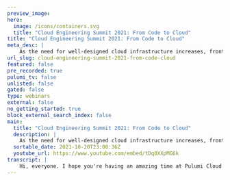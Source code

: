 ```yaml
---
preview_image:
hero:
  image: /icons/containers.svg
  title: "Cloud Engineering Summit 2021: From Code to Cloud"
title: "Cloud Engineering Summit 2021: From Code to Cloud"
meta_desc: |
    As the need for well-designed cloud infrastructure increases, front end developers and early career developers may be feeling the pressure to learn...
url_slug: cloud-engineering-summit-2021-from-code-cloud
featured: false
pre_recorded: true
pulumi_tv: false
unlisted: false
gated: false
type: webinars
external: false
no_getting_started: true
block_external_search_index: false
main:
  title: "Cloud Engineering Summit 2021: From Code to Cloud"
  description: |
    As the need for well-designed cloud infrastructure increases, front end developers and early career developers may be feeling the pressure to learn CloudOps and DevOps practices. Commonly, software developers are on time crunch and don't always have extra time to study more. The good news is if you may already have the necessary skills! In this workshop, I'll discuss how I leveraged GitHub to make my code CloudOps ready without learning new tools or collecting new certifications.  Talk by: Rizel Scarlett
  sortable_date: 2021-10-20T23:00:36Z
  youtube_url: https://www.youtube.com/embed/tDq0XXpMG6k
transcript: |
    Hi, everyone. I hope you're having an amazing time at Pulumi Cloud Engineering Summit. I know that I am. Uh I want to take this time to personally thank the team at Pulumi for giving me the space to talk about my learnings, my experiences and code. So let's jump straight into it. Uh My talk is entitled Code Two Cloud. I'm kind of just gonna give an overview of how I got my code to be hosted on the cloud with very little cloud engineering experience and how you can do that too. So I'll start with a quick story of a time that I worked at a company that did releases at night. Um And there was a reason we did this, we did them like Friday night at nine or like Saturday night between like 89 starting. Um These could end at up to like midnight depending on how many, how, how well things were, how smoothly things went. And the reason we did this is because we didn't have a great C I CD pipeline in place. So um it was all hands on deck to make sure that nothing broke um before during or after the release, uh, I found this extremely nerve-racking one. I wanted to, like, hang out on my weekend nights. I'm young so I wanted to have fun and then to, uh, I just don't trust myself to find every single bug and to know what's broken because I'm human. Um, so most of the time, majority of the time I would come in on Monday and things would be on fire. So that, that was, that was to be expected because like I said, we're human. So we couldn't pick out and predict every single error on the flip side after I worked at that company, I worked at another startup. Um But they use github actions to automate their release workflow. I was actually very impressed. I had never like encountered or used github actions before that. And I was like, oh my gosh, so cool, like uh the release takes like 5 to 10 minutes so we can do it during the day. Um And if anything goes wrong, you can easily revert it. I was very impressed. Um And I think both of those experiences um were valuable for me because they allowed me to see how important it is to have some kind of strong DEV ops or cloud ops structure in your project and to at the very least implement AC I CD pipeline. Um And I made it a goal to have AC I CD pipeline for my personal projects and my freelance projects. Um just to get better practice and to get in the habit of doing that. So this talk, as you can probably tell is gonna be for front-end developers, early career developers, open source maintainers or contributors who are like, hm maybe I should implement some kind of C I CD pipeline. Um or anyone who doesn't do cloud engineering for their day to day work. I know this is a cloud engineering summit. So a lot of y'all are cloud engineers. Uh I'd advise you to still stick around because I want feedback. I want to know how I could have done things better or um more easily. I'm sure I, I made things hard for myself. I also think it'll be cool for you to see um from this perspective of someone who is a little bit more fun and heavy. So before I dive into that, you have no clue who I am, right? So my name is Roselle. I am a junior developer advocate at github and I was trained as a full stack software engineer. Um Three years ago, I've, I've moved around the stack, but I've mostly been heavy in on the front end and I'm also a program director at G Code House, which is a nonprofit organization aimed at training women of color and people of color uh to code. And as you can see, I'm very passionate about empowering and educating others, especially within the tech industry. I'm passionate about my own learning journey and I am addicted to Twitter. So because I'm addicted to Twitter, I would definitely tell you to follow me on there. I'll follow back, I'll interact with you. Uh My handle is black girl bites. That's my handle on Twitter. Hash. No get Dev 0.2. I will soon to be on tiktok and youtube. So if you want some awkward black girl content about code, definitely look out for me there. So like I said, because this talk is for people who don't have that much cloud engineering experience or DEV ops experience. Um You've heard me throwing around the words or the term C I CD pipeline. Maybe you're wondering what does it mean and why does it matter? C I CD stands for continuous integration and the CD um part of it can stand for continuous delivery or continuous deployment, I think it is all about and it matters for like these five reasons. So essentially it allows you or through C I CD pipeline, you're creating automated test code builds. Um You're encouraging your team to make small incremental changes and check them in frequently. Um Because nobody, he likes that person who is checking in like a long pr like 90 files change. Now you're affecting the whole team. Now they have to all rebase off of you and get um sidetracked from their actual task. It's also automating the delivery of these applications to production, to staging, to DEV and whatever other environments you have. Um It's also just enabling teams to catch bugs more easily and more frequently. Um because you have these automated processes in place and therefore improving the code quality overall and improving the team morale. Because now they have a reduced workload, they can focus on collaboration, having fun and coding. So of course, with these talks, someone tells you about a new tool or something you should be using. And you're like, yeah, this is cool, but now I have to learn something new and I don't have time to learn something new. I, I feel that pain, I feel that pain. That's why I built my application with the intention that I am going to use familiar tools to put to host my project on the cloud and to implement AC IC pipeline. So I'm gonna kind of show you guys my application very quickly. I built a get Emoji search app with njs Tailwind, CS S and Fuse Js. I've never used these technologies before, but they were very familiar to me because I'm like familiar with React and I'm familiar with CS S. Let me show you the app very quickly. So here's my app um posted locally. I'm calling it cute emoji. Uh It's nothing crazy, very simple interface so far. Um I'm sure it'll grow. Um It shows the first couple of emojis and this is, this is calling G hubs, Api, emoji API. Um And essentially I can do a search for whatever I'm looking for. So let's say I'm looking for yellow. Um It shows me like a yellow circle, yellow heart, yellow square, let's say if I search the word girl um shows me a bunch of girls if I misspell something. Um Oh what can I misspell maybe moo um or start to spell something. We got Moon cake boo book. So as you can see this is the start of my application and it is using fuzzy search. I kind of want to show you guys how I'm using fuzzy search um because I thought it was cool. So I was able to do fuzzy searching within my app using Fuse Js, which is an open source project. Uh I thought this was a great lifesaver because I was considering writing my own algorithm for this, which would have been a lot of work or um using a different tool that I would eventually have to start paying for as my project grew. Um So I didn't really want to do all of that. I was able to implement this with like very little lines of code. So let's look at it over here. Um As you can see, I have an options object and I'm passing in a keys property and in this keys property, I essentially am passing in all the um I guess property names of that object that I passed in or the data that I'm passing in and I'm saying, like I want my user to search by emoji name. Um And that includes scores line is essentially saying like return the results that are most relevant. So it scores it in some way saying like, oh, this is like most relevant to the least relevant. I don't want to see the least relevant, hide those or don't show those first. Um Then I pass in, I create a new fuse objects instance and I pass in the API data and this options object that I just created. Um And then I call a method called fuse dot search. Um And depending on whatever query that the user typed into the input bar, it'll call that search method on it and return the results. It was so easy. Like what is this like just a few lines of code? Um And I was able to do fuzzy searching, OK, back to cloud and C I CD stuff. Like I said, my goal was to implement C I CD pipeline and to get it hosted on the cloud. Um Very simple stuff. I just want to do this as a teaching tool for myself and I expect my app to grow beyond what it is right now. This is, this is to me, very simple or very simple for me. So um I wanted to be have it be able to scale and to be maintainable. So I also said I'm not trying to learn anything new. I'm trying to focus on using familiar tools and languages and platforms. So I decided to go for github actions um because I've been on github for like ever since I learned to code. So I'm very familiar with it and github actions has open source automated work flows. I was thinking maybe I don't have to start from scratch. Plus actions are very well documented. Also, I went to go, I decided to go with Pulumi to deploy my code to the cloud. One of the benefits of Pulumi is I don't have to like learn how to use Aws or Google cloud provider or whatever you may have. I just have to write in my favorite coding language or the coding language. I'm most familiar with which is javascript. Um So I started off by creating an S3 bucket and here's like my little Pulumi javascript that I wrote to create a new S3 bucket. Um And I told it to point to um the index html file and, and a 404 html file to say like this is the index of the, the index document of the website. And then this is the error page. Um And then I ran Pulumi up. That's kind of how you um deploy your changes. I was like, wow, this is so easy. I'm having fun. Uh The only little problem I had is that I realized, wow, this is the next Js project and I don't have an index dot html file. So, um when I did plu me up and I went to go check if it got loaded to the S3 bucket, I saw an error. Um and I realized the error was pretty easy to fix. I was able to generate both an index dot html file and a 404 dot HTM filed by running next build and next export. Um I added this as a script to my package dot JSON. That way, I'll just have to run N PM, run export. And as you can see it created an out folder with all of these files in it. So it generated a website URL for me. Um I could have given it a more uh specific name and I probably will, but this was my first attempt. So I just went with S3 website bucket. Uh Let's check it out. So now we are on that um URL that says S3 website bucket, bunch of random numbers. Um And we're seeing the same thing that we saw that I had locally. You type in words, you got, you're getting emojis. So everything's working, everything's good over here. So essentially I got it on the cloud, it's on AWS uh check to that one goal that I had. Um Then my next goal was trying to lay the foundations um for starting up like AC IC the pipeline. I do wanna warn y'all. This isn't like the whole thing. It's not the whole shebang it's just like a very simple start and I realized POY has her action. So I don't really have to write my own. I was very excited about that. So here's how I initially set everything up to um be able to use Pulumi github actions. First, I enabled my application to talk with each other. So I wanted Pulumi github action to be able to talk to github. Um and that required some authentication. So Pulumi um needed the github action needed to like call my Aws access key Aws region and all that instead of like saving that in my repo um for other people to access. I used github secrets and now it's encrypted, no one knows, but my applications can speak to each other. I also installed the Pulumi application. Um This was a little tool that they made um to allow um the github action to actually leave comments on my PR S or whatever event that I used um for github actions. And then I just copied Pulumi github action code, um their, their Yaml and I modified it to work for me. So first they, they had two yu actions that I found. The first one allowed me to see the activity that happened in my Pulumi stack. So if I like made any changes in that stack, it would um like print out like, hey, these are the three things changed or like a small error happened. This way I would gain like a little visibility into why something happened rather than like going into the Pulumi console. Um We can take a really quick look at like what the action looked like. Essentially this is the name of that action. We're saying we want this to happen on pull request. Um We're doing like a couple of things that you need to do for github actions which is like just checking out the code um and setting up node um configuring my my AWS credentials for it. And then um I think right here uses Pulumi slash action dot V three is where we're using Pulumi github action. And um it does all the magic behind the scenes. So um on each of my pull requests, now I get a little comment, I'm not actually doing this, this is automated. Um And the comment essentially shows what things changed for this specific pr nothing changed. There was two un unchanged resources um for my Pulumi stack and I thought that was cool. Alright. So the other Pulumi action or github action that I implemented showed me a live preview of my website, which is something I wanted. Um I don't really have test on my application as yet, but I wanted that every time I do apr I can get a quick live preview before I merge it into production because I've had many times in my life where something is working locally for me. It's working on my machine. I'm like, wow, everything's all good and then I merge it to uh production or whatever like the main branch is. Um And I realize it doesn't work at all and I have no clue why. So I decided life preview might be a really great and easy way for me to do some manual testing. OK. So let's have a look at my repo. Um I am in the pull request and I opened up apr of me just changing the background gradient. If you could remember, I had like pink and then it like went over to like a little bit of a bluish color. So let us see. Basically again here we have the first like automated pr or sorry, automated comment from the github action and then we have the second one which gives me a live preview of the site. Um So let's click on it and see what it looks like. Cool there, we have it, we got um a blue to pink to green gra gradient, which is what this pr was all about. Let's have a look at the actual like code for the github action. I modified this a little bit just to, to fit my use case. Um But basically what they had worked for me. Um First I checked out the code um I essentially did N PM run export again because it was looking for index dot html file. And um I needed to generate that for the action. And then um I use this um update live preview um called Pulumi that Pulumi created. I passed it all my environment variables that it needs and all the magic happens. So I wanna make this disclaimer that I'm not done yet with, with the project I'm near near done with the talk. Um There's lots of stuff to do in terms of like implementing a strong C I CD pipeline. But I think this is definitely a good start for me to lay the foundations. Um And it really only took me about like an hour or two to do all this. Um So this is me saying like, go ahead, try it out, try out get hub actions, try out Pulumi. I hope this was interesting and edifying for y'all. Thank you for listening to me speak. Um And definitely check out my rio uh It's at get help dot com slash black girl pis slash get emojis, definitely download it, play around with it, suggest some things for it to, for me to make it cooler. Um because I am still thinking of like what I could do with it. Thank you.
---
```

